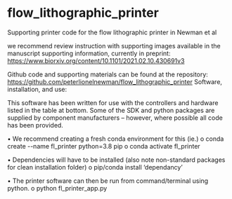 # flow_lithographic_printer
Supporting printer code for the flow lithographic printer in Newman et al

we recommend review instruction with supporting images available in the manuscript supporting information, currently in preprint: https://www.biorxiv.org/content/10.1101/2021.02.10.430691v3

Github code and supporting materials can be found at the repository: https://github.com/peterlionelnewman/flow_lithographic_printer 
Software, installation, and use:

This software has been written for use with the controllers and hardware listed in the table at bottom. Some of the SDK and python packages are supplied by component manufacturers – however, where possible all code has been provided.

  •	We recommend creating a fresh conda environment for this (ie.)
    o	conda create --name fl_printer python=3.8 pip
    o	conda activate fl_printer
    
  •	Dependencies will have to be installed (also note non-standard packages for clean installation folder)
    o	pip/conda install ‘dependancy’
    
  •	The printer software can then be run from command/terminal using python.
    o	python fl_printer_app.py
